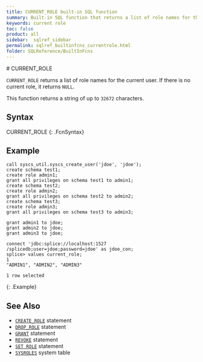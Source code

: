 ```yaml
---
title: CURRENT_ROLE built-in SQL function
summary: Built-in SQL function that returns a list of role names for the current user.
keywords: current role
toc: false
product: all
sidebar:  sqlref_sidebar
permalink: sqlref_builtinfcns_currentrole.html
folder: SQLReference/BuiltInFcns
---
```

<section>
<div class="TopicContent" data-swiftype-index="true" markdown="1">
# CURRENT_ROLE

`CURRENT_ROLE` returns a list of role names for the current user. If there is no current role, it returns `NULL`.

This function returns a string of up to `32672` characters.

## Syntax

<div class="fcnWrapperWide" markdown="1">
    CURRENT_ROLE
{: .FcnSyntax}

</div>

## Example

```
call syscs_util.syscs_create_user('jdoe', 'jdoe');
create schema test1;
create role admin1;
grant all privileges on schema test1 to admin1;
create schema test2;
create role admin2;
grant all privileges on schema test2 to admin2;
create schema test3;
create role admin3;
grant all privileges on schema test3 to admin3;

grant admin1 to jdoe;
grant admin2 to jdoe;
grant admin3 to jdoe;

connect 'jdbc:splice://localhost:1527 /splicedb;user=jdoe;password=jdoe' as jdoe_con;
splice> values current_role;
1
"ADMIN1", "ADMIN2", "ADMIN3"

1 row selected
```
{: .Example}


## See Also

* [`CREATE_ROLE`](sqlref_statements_createrole.html) statement
* [`DROP_ROLE`](sqlref_statements_droprole.html) statement
* [`GRANT`](sqlref_statements_grant.html) statement
* [`REVOKE`](sqlref_statements_revoke.html) statement
* [`SET ROLE`](sqlref_statements_setrole.html) statement
* [`SYSROLES`](sqlref_systables_sysroles.html) system table

</div>
</section>
